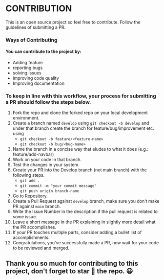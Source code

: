 # CONTRIBUTION

This is an open source project so feel free to contribute. Follow the guidelines of submitting a PR.

### Ways of Contributing

#### You can contribute to the project by:
* Adding feature
* reporting bugs
* solving issues
* improving code quality
* Improving documentation

### To keep in line with this workflow, your process for submitting a PR should follow the steps below.

1. Fork the repo and clone the forked repo on your local development environment.
1. Create a branch named `develop`  using `git checkout -b develop` and under that branch create the branch for feature/bug/improvement etc. using
    * `git checkout -b feature/<feature-name>`
    * `git checkout -b bug/<bug-name>`
1. Name the branch in a concise way that eludes to what it does (e.g.: feature/add-navbar)
1. Work on your code in that branch.
1. Test the changes in your system.
1. Create your PR into the Develop branch (not main branch) with the following steps.
    * `git add .`
    * `git commit -m "your commit message"`
    * `git push origin branch-name`
1. Go to [Repository](https://github.com/Code-Dabblers/Ecommerce-Site/blob/main/Contribution.md).
1. Create a Pull Request against `develop` branch, make sure you don't make PR against `main` branch.
1. Write the Issue Number in the description if the pull request is related to some issue.
1. Leave a short message in the PR explaining in slightly more detail what the PR accomplishes.
1. If your PR touches multiple parts, consider adding a bullet list of accomplishments.
1. Congratulations, you've successfully made a PR, now wait for your code to be reviewed and merged.

## Thank you so much for contributing to this project, don't forget to star :star2: the repo. :smiley: